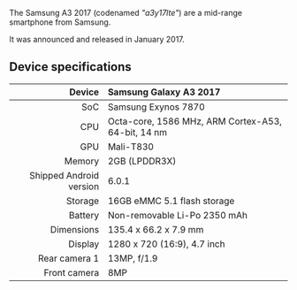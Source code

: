 The Samsung A3 2017 (codenamed _"a3y17lte"_) are a mid-range smartphone from Samsung.

It was announced and released in January 2017.

## Device specifications

| Device       | Samsung Galaxy A3 2017                             |
| -----------: | :----------------------------------------------    |
| SoC          | Samsung Exynos 7870                                |
| CPU          | Octa-core, 1586 MHz, ARM Cortex-A53, 64-bit, 14 nm |
| GPU          | Mali-T830                                          |
| Memory       | 2GB (LPDDR3X)                                      |
| Shipped Android version | 6.0.1                                   |
| Storage      | 16GB eMMC 5.1 flash storage                        |
| Battery      | Non-removable Li-Po 2350 mAh                       |
| Dimensions   | 135.4 x 66.2 x 7.9 mm                              |
| Display      | 1280 x 720 (16:9), 4.7  inch                       |
| Rear camera 1 | 13MP, f/1.9                                       |
| Front camera  | 8MP                                               |
